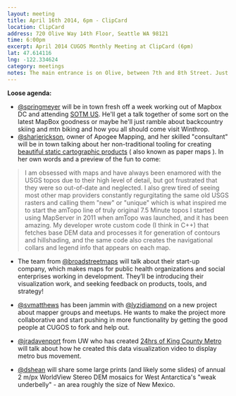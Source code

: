```yaml
---
layout: meeting
title: April 16th 2014, 6pm - ClipCard
location: ClipCard
address: 720 Olive Way 14th Floor, Seattle WA 98121
time: 6:00pm
excerpt: April 2014 CUGOS Monthly Meeting at ClipCard (6pm)
lat: 47.614116
lng: -122.334624
category: meetings
notes: The main entrance is on Olive, between 7th and 8th Street. Just take the elevators up to the 14th Floor. Call 206-595-2567 or 206-395-5541 if you get lost.
---
```




__Loose agenda:__

- [@springmeyer](https://github.com/springmeyer) will be in town fresh off a week working out of Mapbox DC and attending [SOTM US](http://stateofthemap.us/). He'll get a talk together of some sort on the latest MapBox goodness or maybe he'll just ramble about backcountry skiing and mtn biking and how you all should come visit Winthrop. 
- [@sharierickson](http://www.apogeemapping.com), owner of Apogee Mapping, and her skilled "consultant" will be in town talking about her non-traditional tooling for creating [beautiful static cartographic products](http://www.apogeemapping.com/Products/index.htm) ( also known as paper maps ). In her own words and a preview of the fun to come:

> I am obsessed with maps and have always been enamored with the USGS topos due to their high level of detail, but got frustrated that they were so out-of-date and neglected.  I also grew tired of seeing most other map providers constantly regurgitating the same old USGS rasters and calling them "new" or "unique" which is what inspired me to start the amTopo line of truly original 7.5 Minute topos I started using MapServer in 2011 when amTopo was launched, and it has been amazing.  My developer wrote custom code (I think in C++) that fetches base DEM data and processes it for generation of contours and hillshading, and the same code also creates the navigational collars and legend info that appears on each map.

- The team from [@broadstreetmaps](http://broadstreetmaps.com/our-team) will talk about their start-up company, which makes maps for public health organizations and social enterprises working in development. They’ll be introducing their visualization work, and seeking feedback on products, tools, and strategy!

- [@svmatthews](https://github.com/svmatthews) has been jammin with [@lyzidiamond](https://github.com/lyzidiamond) on a new project about mapper groups and meetups. He wants to make the project more collaborative and start pushing in more functionality by getting the good people at CUGOS to fork and help out.

- [@jradavenport](https://github.com/jradavenport) from UW who has created [24hrs of King County Metro](http://vimeo.com/88172380) will talk about how he created this data visualization video to display metro bus movement. 

- [@dshean](https://github.com/dshean) will share some large prints (and likely some slides) of annual 2 m/px WorldView Stereo DEM mosaics for West Antarctica's "weak underbelly" - an area roughly the size of New Mexico.
